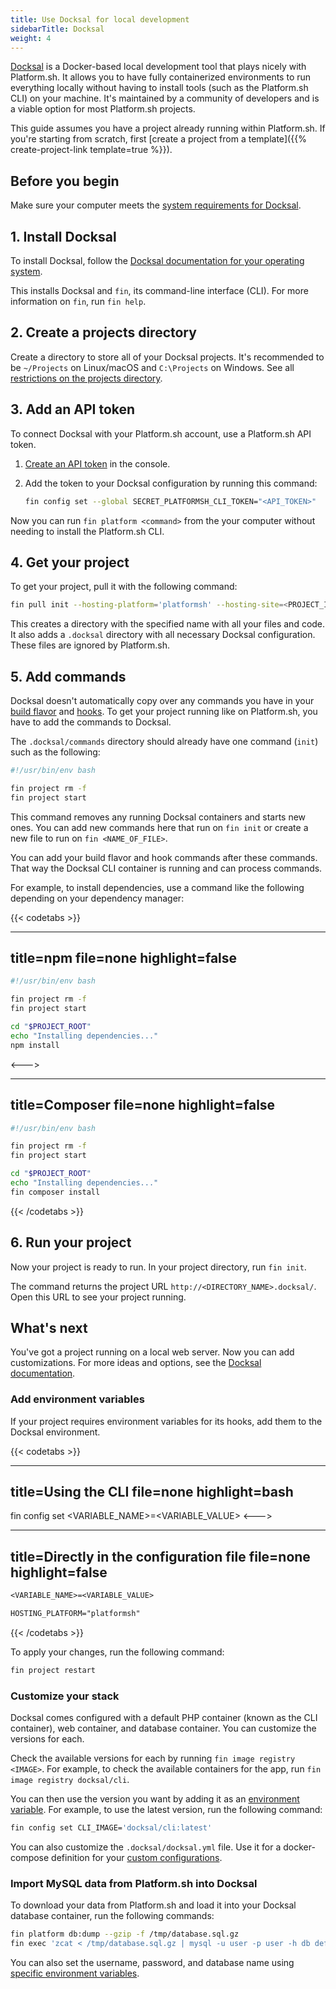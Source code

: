 ```yaml
---
title: Use Docksal for local development
sidebarTitle: Docksal
weight: 4
---
```


[Docksal](https://docksal.io) is a Docker-based local development tool that plays nicely with Platform.sh.
It allows you to have fully containerized environments to run everything locally
without having to install tools (such as the Platform.sh CLI) on your machine.
It's maintained by a community of developers and is a viable option for most Platform.sh projects.

This guide assumes you have a project already running within Platform.sh.
If you're starting from scratch, first [create a project from a template]({{% create-project-link template=true %}}).

## Before you begin

Make sure your computer meets the [system requirements for Docksal](https://docs.docksal.io/getting-started/setup/#system-requirements).

## 1. Install Docksal

To install Docksal, follow the [Docksal documentation for your operating system](https://docs.docksal.io/getting-started/setup/#install).

This installs Docksal and `fin`, its command-line interface (CLI).
For more information on `fin`, run `fin help`.

## 2. Create a projects directory

Create a directory to store all of your Docksal projects.
It's recommended to be `~/Projects` on Linux/macOS and `C:\Projects` on Windows.
See all [restrictions on the projects directory](https://docs.docksal.io/getting-started/project-setup/#projects-directory).

## 3. Add an API token

To connect Docksal with your Platform.sh account, use a Platform.sh API token.

1. [Create an API token](./../cli/api-tokens.md#get-a-token) in the console.
2. Add the token to your Docksal configuration by running this command:

   ```bash
   fin config set --global SECRET_PLATFORMSH_CLI_TOKEN="<API_TOKEN>"
   ```

Now you can run `fin platform <command>` from the your computer without needing to install the Platform.sh CLI.

## 4. Get your project

To get your project, pull it with the following command:

```bash
fin pull init --hosting-platform='platformsh' --hosting-site=<PROJECT_ID> --hosting-env=<ENVIRONMENT_NAME> <TARGET_DIRECTORY_NAME>
```

This creates a directory with the specified name with all your files and code.
It also adds a `.docksal` directory with all necessary Docksal configuration.
These files are ignored by Platform.sh.

## 5. Add commands

Docksal doesn't automatically copy over any commands you have in your [build flavor](../../administration/../configuration/app/app-reference.md#build)
and [hooks](../../configuration/app/hooks/_index.md).
To get your project running like on Platform.sh, you have to add the commands to Docksal.

The `.docksal/commands` directory should already have one command (`init`) such as the following:

```bash {location=".docksal/commands/init"}
#!/usr/bin/env bash

fin project rm -f
fin project start

```

This command removes any running Docksal containers and starts new ones.
You can add new commands here that run on `fin init`
or create a new file to run on `fin <NAME_OF_FILE>`.

You can add your build flavor and hook commands after these commands.
That way the Docksal CLI container is running and can process commands.

For example, to install dependencies, use a command like the following depending on your dependency manager:

{{< codetabs >}}

---
title=npm
file=none
highlight=false
---

```bash {location=".docksal/commands/init"}
#!/usr/bin/env bash

fin project rm -f
fin project start

cd "$PROJECT_ROOT"
echo "Installing dependencies..."
npm install

```
<--->

---
title=Composer
file=none
highlight=false
---

```bash {location=".docksal/commands/init"}
#!/usr/bin/env bash

fin project rm -f
fin project start

cd "$PROJECT_ROOT"
echo "Installing dependencies..."
fin composer install

```

{{< /codetabs >}}

## 6. Run your project

Now your project is ready to run.
In your project directory, run `fin init`.

The command returns the project URL `http://<DIRECTORY_NAME>.docksal/`.
Open this URL to see your project running.

## What's next

You've got a project running on a local web server.
Now you can add customizations.
For more ideas and options, see the [Docksal documentation](https://docs.docksal.io/).

### Add environment variables

If your project requires environment variables for its hooks,
add them to the Docksal environment.

{{< codetabs >}}

---
title=Using the CLI
file=none
highlight=bash
---
fin config set <VARIABLE_NAME>=<VARIABLE_VALUE>
<--->

---
title=Directly in the configuration file
file=none
highlight=false
---

```txt {location=".docksal/docksal.env"}
<VARIABLE_NAME>=<VARIABLE_VALUE>

HOSTING_PLATFORM="platformsh"
```

{{< /codetabs >}}

To apply your changes, run the following command:

```bash
fin project restart
```

### Customize your stack

Docksal comes configured with a default PHP container (known as the CLI container),
web container, and database container.
You can customize the versions for each.

Check the available versions for each by running `fin image registry <IMAGE>`.
For example, to check the available containers for the app, run `fin image registry docksal/cli`.

You can then use the version you want by adding it as an [environment variable](#add-environment-variables).
For example, to use the latest version, run the following command:

```bash
fin config set CLI_IMAGE='docksal/cli:latest'
```

You can also customize the `.docksal/docksal.yml` file.
Use it for a docker-compose definition for your [custom configurations](https://docs.docksal.io/stack/custom-configuration/#custom-configuration).

### Import MySQL data from Platform.sh into Docksal

To download your data from Platform.sh and load it into your Docksal database container, run the following commands:

```bash
fin platform db:dump --gzip -f /tmp/database.sql.gz
fin exec 'zcat < /tmp/database.sql.gz | mysql -u user -p user -h db default'
```

You can also set the username, password, and database name using [specific environment variables](https://docs.docksal.io/stack/configuration-variables/#mysql-user).

